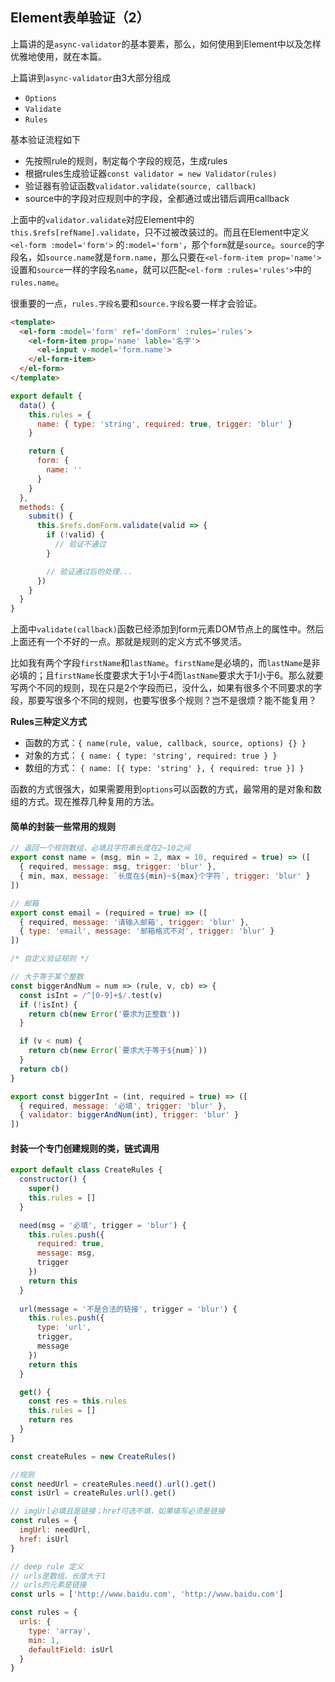 ## Element表单验证（2）

上篇讲的是`async-validator`的基本要素，那么，如何使用到Element中以及怎样优雅地使用，就在本篇。

上篇讲到`async-validator`由3大部分组成
- `Options`
- `Validate`
- `Rules`

基本验证流程如下
- 先按照rule的规则，制定每个字段的规范，生成rules
- 根据rules生成验证器`const validator = new Validator(rules)`
- 验证器有验证函数`validator.validate(source, callback)`
- source中的字段对应规则中的字段，全都通过或出错后调用callback

上面中的`validator.validate`对应Element中的`this.$refs[refName].validate`，只不过被改装过的。而且在Element中定义`<el-form :model='form'>` 的`:model='form'`，那个`form`就是`source`。`source`的字段名，如`source.name`就是`form.name`，那么只要在`<el-form-item prop='name'>`设置和`source`一样的字段名`name`，就可以匹配`<el-form :rules='rules'>`中的`rules.name`。

很重要的一点，`rules.字段名`要和`source.字段名`要一样才会验证。
```html
<template>
  <el-form :model='form' ref='domForm' :rules='rules'>
    <el-form-item prop='name' lable='名字'>
      <el-input v-model='form.name'>
    </el-form-item>
  </el-form>
</template>
```
```js
export default {
  data() {
    this.rules = {
      name: { type: 'string', required: true, trigger: 'blur' }
    }

    return {
      form: {
        name: ''
      }
    }
  },
  methods: {
    submit() {
      this.$refs.domForm.validate(valid => {
        if (!valid) {
          // 验证不通过
        }

        // 验证通过后的处理...
      })
    }
  }
}
```
上面中`validate(callback)`函数已经添加到form元素DOM节点上的属性中。然后上面还有一个不好的一点。那就是规则的定义方式不够灵活。

比如我有两个字段`firstName`和`lastName`。`firstName`是必填的，而`lastName`是非必填的；且`firstName`长度要求大于1小于4而`lastName`要求大于1小于6。那么就要写两个不同的规则，现在只是2个字段而已，没什么，如果有很多个不同要求的字段，那要写很多个不同的规则，也要写很多个规则？岂不是很烦？能不能复用？

**Rules三种定义方式**
- 函数的方式：`{ name(rule, value, callback, source, options) {} }`
- 对象的方式： `{ name: { type: 'string', required: true } }`
- 数组的方式： `{ name: [{ type: 'string' }, { required: true }] }`

函数的方式很强大，如果需要用到`options`可以函数的方式，最常用的是对象和数组的方式。现在推荐几种复用的方法。

#### 简单的封装一些常用的规则
```js
// 返回一个规则数组，必填且字符串长度在2~10之间
export const name = (msg, min = 2, max = 10, required = true) => ([
  { required, message: msg, trigger: 'blur' },
  { min, max, message: `长度在${min}~${max}个字符`, trigger: 'blur' }
])

// 邮箱
export const email = (required = true) => ([
  { required, message: '请输入邮箱', trigger: 'blur' },
  { type: 'email', message: '邮箱格式不对', trigger: 'blur' }
])

/* 自定义验证规则 */

// 大于等于某个整数
const biggerAndNum = num => (rule, v, cb) => {
  const isInt = /^[0-9]+$/.test(v)
  if (!isInt) {
    return cb(new Error('要求为正整数'))
  }

  if (v < num) {
    return cb(new Error(`要求大于等于${num}`))
  }
  return cb()
}

export const biggerInt = (int, required = true) => ([
  { required, message: '必填', trigger: 'blur' },
  { validator: biggerAndNum(int), trigger: 'blur' }
])

```

#### 封装一个专门创建规则的类，链式调用
```js
export default class CreateRules {
  constructor() {
    super()
    this.rules = []
  }

  need(msg = '必填', trigger = 'blur') {
    this.rules.push({
      required: true,
      message: msg,
      trigger
    })
    return this
  }
  
  url(message = '不是合法的链接', trigger = 'blur') {
    this.rules.push({
      type: 'url',
      trigger,
      message
    })
    return this
  }

  get() {
    const res = this.rules
    this.rules = []
    return res
  }
}

const createRules = new CreateRules()

//规则
const needUrl = createRules.need().url().get()
const isUrl = createRules.url().get()

// imgUrl必填且是链接；href可选不填，如果填写必须是链接
const rules = {
  imgUrl: needUrl,
  href: isUrl
}

// deep rule 定义
// urls是数组，长度大于1
// urls的元素是链接
const urls = ['http://www.baidu.com', 'http://www.baidu.com']

const rules = {
  urls: {
    type: 'array',
    min: 1,
    defaultField: isUrl
  }
}
```
